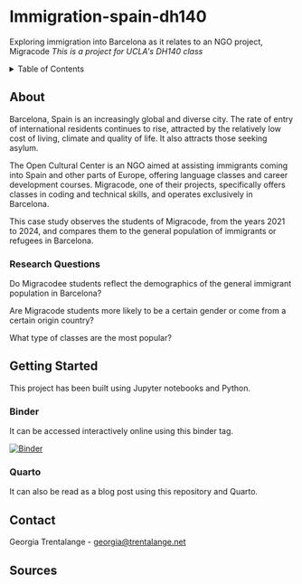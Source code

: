 # Immigration-spain-dh140
Exploring immigration into Barcelona as it relates to an NGO project, Migracode
*This is a project for UCLA's DH140 class*

<!-- TABLE OF CONTENTS -->
<details>
  <summary>Table of Contents</summary>
  <ol>
    <li>
      <a href="#about">About</a>
      <ul>
        <li><a href="#research-questions">Research Questions</a></li>
      </ul>
    </li>
    <li>
      <a href="#getting-started">Getting Started</a>
      <ul>
        <li><a href="#binder">Binder</a></li>
        <li><a href="#quarto">Quarto</a></li>
      </ul>
    </li>
    <li><a href="#contact">Contact</a></li>
    <li><a href="#sources">Sources</a></li>
  </ol>
</details>

## About 
Barcelona, Spain is an increasingly global and diverse city. The rate of entry of international residents continues to rise, attracted by the relatively low cost of living, climate and quality of life. It also attracts those seeking asylum. 

The Open Cultural Center is an NGO aimed at assisting immigrants coming into Spain and other parts of Europe, offering language classes and career development courses. Migracode, one of their projects, specifically offers classes in coding and technical skills, and operates exclusively in Barcelona. 

This case study observes the students of Migracode, from the years 2021 to 2024, and compares them to the general population of immigrants or refugees in Barcelona. 

### Research Questions

Do Migracodee students reflect the demographics of the general immigrant population in Barcelona? 

Are Migracode students more likely to be a certain gender or come from a certain origin country? 

What type of classes are the most popular?

## Getting Started
This project has been built using Jupyter notebooks and Python.

### Binder
It can be accessed interactively online using this binder tag.

[![Binder](https://mybinder.org/badge_logo.svg)](https://mybinder.org/v2/gh/georgiatrent/Immigration-spain-dh140/main?labpath=Notebook.ipynb)


### Quarto
It can also be read as a blog post using this repository and Quarto. 

## Contact 
Georgia Trentalange - georgia@trentalange.net
## Sources 
